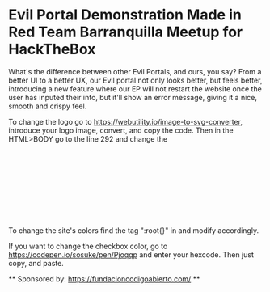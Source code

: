 # Evil Portal Demonstration Made in Red Team Barranquilla Meetup for HackTheBox

What's the difference between other Evil Portals, and ours, you say? 
From a better UI to a better UX, our Evil portal not only looks better, but feels better, introducing a new feature where our EP will not restart the website once the user has inputed their info, but it'll show an error message, giving it a nice, smooth and crispy feel.

To change the logo go to https://webutility.io/image-to-svg-converter, introduce your logo image, convert, and copy the code. Then in the HTML>BODY go to the line 292 and change the <svg> code to your code.

To change the site's colors find the tag ":root{}" in <styles> and modify accordingly.

If you want to change the checkbox color, go to https://codepen.io/sosuke/pen/Pjoqqp and enter your hexcode. Then just copy, and paste.

** Sponsored by: https://fundacioncodigoabierto.com/ **
